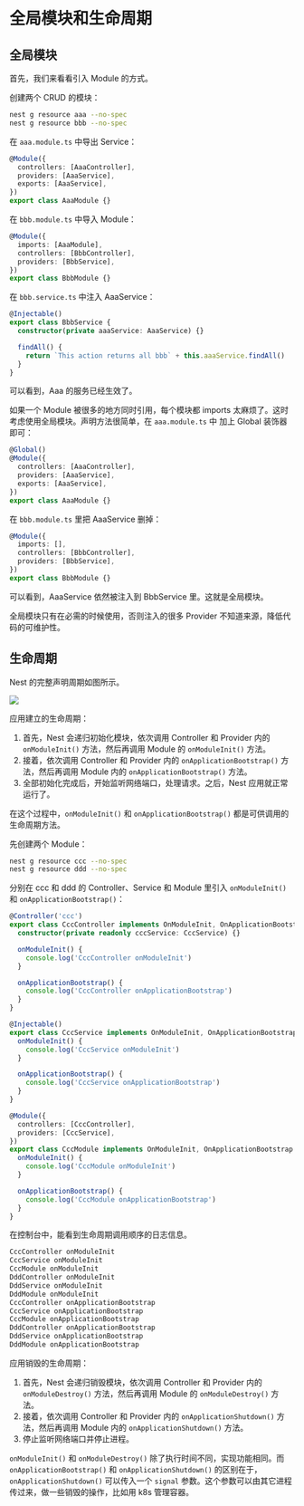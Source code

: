 # 全局模块和生命周期

## 全局模块

首先，我们来看看引入 Module 的方式。

创建两个 CRUD 的模块：

```sh
nest g resource aaa --no-spec
nest g resource bbb --no-spec
```

在 `aaa.module.ts` 中导出 Service：

```ts
@Module({
  controllers: [AaaController],
  providers: [AaaService],
  exports: [AaaService],
})
export class AaaModule {}
```

在 `bbb.module.ts` 中导入 Module：

```ts
@Module({
  imports: [AaaModule],
  controllers: [BbbController],
  providers: [BbbService],
})
export class BbbModule {}
```

在 `bbb.service.ts` 中注入 AaaService：

```ts
@Injectable()
export class BbbService {
  constructor(private aaaService: AaaService) {}

  findAll() {
    return `This action returns all bbb` + this.aaaService.findAll()
  }
}
```

可以看到，Aaa 的服务已经生效了。

如果一个 Module 被很多的地方同时引用，每个模块都 imports 太麻烦了。这时考虑使用全局模块。声明方法很简单，在 `aaa.module.ts` 中 加上 Global 装饰器即可：

```ts
@Global()
@Module({
  controllers: [AaaController],
  providers: [AaaService],
  exports: [AaaService],
})
export class AaaModule {}
```

在 `bbb.module.ts` 里把 AaaService 删掉：

```ts
@Module({
  imports: [],
  controllers: [BbbController],
  providers: [BbbService],
})
export class BbbModule {}
```

可以看到，AaaService 依然被注入到 BbbService 里。这就是全局模块。

全局模块只有在必需的时候使用，否则注入的很多 Provider 不知道来源，降低代码的可维护性。

## 生命周期

Nest 的完整声明周期如图所示。

![](/images/202308121708.png)

应用建立的生命周期：

1. 首先，Nest 会递归初始化模块，依次调用 Controller 和 Provider 内的 `onModuleInit()` 方法，然后再调用 Module 的 `onModuleInit()` 方法。
2. 接着，依次调用 Controller 和 Provider 内的 `onApplicationBootstrap()` 方法，然后再调用 Module 内的 `onApplicationBootstrap()` 方法。
3. 全部初始化完成后，开始监听网络端口，处理请求。之后，Nest 应用就正常运行了。

在这个过程中，`onModuleInit()` 和 `onApplicationBootstrap()` 都是可供调用的生命周期方法。

先创建两个 Module：

```sh
nest g resource ccc --no-spec
nest g resource ddd --no-spec
```

分别在 ccc 和 ddd 的 Controller、Service 和 Module 里引入 `onModuleInit()` 和 `onApplicationBootstrap()`：

```ts
@Controller('ccc')
export class CccController implements OnModuleInit, OnApplicationBootstrap {
  constructor(private readonly cccService: CccService) {}

  onModuleInit() {
    console.log('CccController onModuleInit')
  }

  onApplicationBootstrap() {
    console.log('CccController onApplicationBootstrap')
  }
}
```

```ts
@Injectable()
export class CccService implements OnModuleInit, OnApplicationBootstrap {
  onModuleInit() {
    console.log('CccService onModuleInit')
  }

  onApplicationBootstrap() {
    console.log('CccService onApplicationBootstrap')
  }
}
```

```ts
@Module({
  controllers: [CccController],
  providers: [CccService],
})
export class CccModule implements OnModuleInit, OnApplicationBootstrap {
  onModuleInit() {
    console.log('CccModule onModuleInit')
  }

  onApplicationBootstrap() {
    console.log('CccModule onApplicationBootstrap')
  }
}
```

在控制台中，能看到生命周期调用顺序的日志信息。

```sh
CccController onModuleInit
CccService onModuleInit
CccModule onModuleInit
DddController onModuleInit
DddService onModuleInit
DddModule onModuleInit
CccController onApplicationBootstrap
CccService onApplicationBootstrap
CccModule onApplicationBootstrap
DddController onApplicationBootstrap
DddService onApplicationBootstrap
DddModule onApplicationBootstrap
```

应用销毁的生命周期：

1. 首先，Nest 会递归销毁模块，依次调用 Controller 和 Provider 内的 `onModuleDestroy()` 方法，然后再调用 Module 的 `onModuleDestroy()` 方法。
2. 接着，依次调用 Controller 和 Provider 内的 `onApplicationShutdown()` 方法，然后再调用 Module 内的 `onApplicationShutdown()` 方法。
3. 停止监听网络端口并停止进程。

`onModuleInit()` 和 `onModuleDestroy()` 除了执行时间不同，实现功能相同。而 `onApplicationBootstrap()` 和 `onApplicationShutdown()` 的区别在于，`onApplicationShutdown()` 可以传入一个 `signal` 参数。这个参数可以由其它进程传过来，做一些销毁的操作，比如用 k8s 管理容器。
